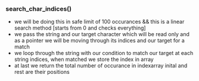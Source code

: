 ### search_char_indices()
- we will be doing this in safe limit of 100 occurances && this is a linear search method [starts from 0 and checks everything]
- we pass the string and our target character which will be read only and as a pointer we will be moving through its indices and our target for a match
- we loop through the string with our condition to match our target at each string indices, when matched we store the index in array
- at last we return the total number of occurance in indexarray inital and rest are their positions

